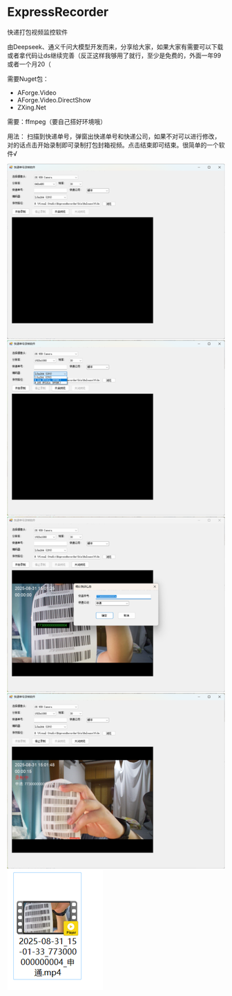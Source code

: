 # ExpressRecorder
快递打包视频监控软件

由Deepseek、通义千问大模型开发而来，分享给大家，如果大家有需要可以下载或者拿代码让ds继续完善（反正这样我够用了就行，至少是免费的，外面一年99或者一个月20（

需要Nuget包：
  - AForge.Video
  - AForge.Video.DirectShow
  - ZXing.Net

需要：ffmpeg（要自己搭好环境哦）

用法：
  扫描到快递单号，弹窗出快递单号和快递公司，如果不对可以进行修改，对的话点击开始录制即可录制打包封箱视频。点击结束即可结束。很简单的一个软件√

![软件截图](https://github.com/KongbaiOwO/ExpressRecorder/blob/main/readmeimgs/readmeimg1.png?raw=true)
![编码器](https://github.com/KongbaiOwO/ExpressRecorder/blob/main/readmeimgs/readmeimg2.png?raw=true)
![快递单扫描](https://github.com/KongbaiOwO/ExpressRecorder/blob/main/readmeimgs/readmeimg3.png?raw=true)
![打包录制](https://github.com/KongbaiOwO/ExpressRecorder/blob/main/readmeimgs/readmeimg4.png?raw=true)
![录制的视频](https://github.com/KongbaiOwO/ExpressRecorder/blob/main/readmeimgs/readmeimg5.png?raw=true)
